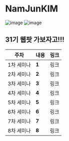 # NamJunKIM

![image](https://user-images.githubusercontent.com/69416561/192341876-70d1c3aa-64f5-4036-acee-fa1c25eeebd0.png)
![image](https://user-images.githubusercontent.com/69416561/192344870-6e21cfcd-f746-4bf1-ac8e-e4ae8c09c349.png)


## 31기 웹팟 가보자고!!! 

|주차|내용|링크|
|------|---|---:|
|1차 세미나|**1**|링크|
|2차 세미나|**2**|링크|
|3차 세미나|**3**|링크|
|4차 세미나|**4**|링크|
|5차 세미나|**5**|링크|
|6차 세미나|**6**|링크|
|7차 세미나|**7**|링크|
|8차 세미나|**8**|링크|

